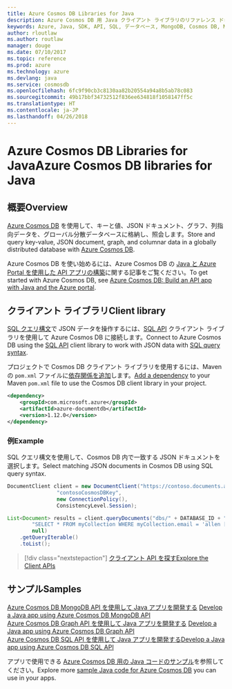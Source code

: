 ```yaml
---
title: Azure Cosmos DB Libraries for Java
description: Azure Cosmos DB 用 Java クライアント ライブラリのリファレンス ドキュメント
keywords: Azure, Java, SDK, API, SQL, データベース, MongoDB, Cosmos DB, NoSQL
author: rloutlaw
ms.author: routlaw
manager: douge
ms.date: 07/10/2017
ms.topic: reference
ms.prod: azure
ms.technology: azure
ms.devlang: java
ms.service: cosmosdb
ms.openlocfilehash: 6fc9f90cb3c8130aa82b20554a94a8b5ab78c083
ms.sourcegitcommit: 49b17bbf34732512f836ee634818f1058147ff5c
ms.translationtype: HT
ms.contentlocale: ja-JP
ms.lasthandoff: 04/26/2018
---
```

# <a name="azure-cosmos-db-libraries-for-java"></a><span data-ttu-id="49d04-104">Azure Cosmos DB Libraries for Java</span><span class="sxs-lookup"><span data-stu-id="49d04-104">Azure Cosmos DB libraries for Java</span></span>

## <a name="overview"></a><span data-ttu-id="49d04-105">概要</span><span class="sxs-lookup"><span data-stu-id="49d04-105">Overview</span></span>

<span data-ttu-id="49d04-106">[Azure Cosmos DB](/azure/cosmos-db/introduction) を使用して、キーと値、JSON ドキュメント、グラフ、列指向データを、グローバル分散データベースに格納し、照会します。</span><span class="sxs-lookup"><span data-stu-id="49d04-106">Store and query key-value, JSON document, graph, and columnar data in a globally distributed database with [Azure Cosmos DB](/azure/cosmos-db/introduction).</span></span>

<span data-ttu-id="49d04-107">Azure Cosmos DB を使い始めるには、Azure Cosmos DB の [Java と Azure Portal を使用した API アプリの構築](/azure/cosmos-db/create-sql-api-java)に関する記事をご覧ください。</span><span class="sxs-lookup"><span data-stu-id="49d04-107">To get started with Azure Cosmos DB, see [Azure Cosmos DB: Build an API app with Java and the Azure portal](/azure/cosmos-db/create-sql-api-java).</span></span>

## <a name="client-library"></a><span data-ttu-id="49d04-108">クライアント ライブラリ</span><span class="sxs-lookup"><span data-stu-id="49d04-108">Client library</span></span>

<span data-ttu-id="49d04-109">[SQL クエリ構文](/azure/cosmos-db/sql-api-sql-query)で JSON データを操作するには、[SQL API](/azure/cosmos-db/sql-api-introduction) クライアント ライブラリを使用して Azure Cosmos DB に接続します。</span><span class="sxs-lookup"><span data-stu-id="49d04-109">Connect to Azure Cosmos DB using the [SQL API](/azure/cosmos-db/sql-api-introduction) client library to work with JSON data with [SQL query syntax](/azure/cosmos-db/sql-api-sql-query).</span></span>

<span data-ttu-id="49d04-110">プロジェクトで Cosmos DB クライアント ライブラリを使用するには、Maven の `pom.xml` ファイルに[依存関係を追加](https://maven.apache.org/guides/getting-started/index.html#How_do_I_use_external_dependencies)します。</span><span class="sxs-lookup"><span data-stu-id="49d04-110">[Add a dependency](https://maven.apache.org/guides/getting-started/index.html#How_do_I_use_external_dependencies) to your Maven `pom.xml` file to use the Cosmos DB client library in your project.</span></span>

```XML
<dependency>
    <groupId>com.microsoft.azure</groupId>
    <artifactId>azure-documentdb</artifactId>
    <version>1.12.0</version>
</dependency>
```

### <a name="example"></a><span data-ttu-id="49d04-111">例</span><span class="sxs-lookup"><span data-stu-id="49d04-111">Example</span></span>

<span data-ttu-id="49d04-112">SQL クエリ構文を使用して、Cosmos DB 内で一致する JSON ドキュメントを選択します。</span><span class="sxs-lookup"><span data-stu-id="49d04-112">Select matching JSON documents in Cosmos DB using SQL query syntax.</span></span>

```java
DocumentClient client = new DocumentClient("https://contoso.documents.azure.com:443",
                "contosoCosmosDBKey", 
                new ConnectionPolicy(),
                ConsistencyLevel.Session);

List<Document> results = client.queryDocuments("dbs/" + DATABASE_ID + "/colls/" + COLLECTION_ID,
        "SELECT * FROM myCollection WHERE myCollection.email = 'allen [at] contoso.com'",
        null)
    .getQueryIterable()
    .toList();

```

> [!div class="nextstepaction"]
> [<span data-ttu-id="49d04-113">クライアント API を探す</span><span class="sxs-lookup"><span data-stu-id="49d04-113">Explore the Client APIs</span></span>](/java/api/overview/azure/cosmosdb/client)


## <a name="samples"></a><span data-ttu-id="49d04-114">サンプル</span><span class="sxs-lookup"><span data-stu-id="49d04-114">Samples</span></span>

<span data-ttu-id="49d04-115">[Azure Cosmos DB MongoDB API を使用して Java アプリを開発する][2] </span><span class="sxs-lookup"><span data-stu-id="49d04-115">[Develop a Java app using Azure Cosmos DB MongoDB API][2] </span></span>  
<span data-ttu-id="49d04-116">[Azure Cosmos DB Graph API を使用して Java アプリを開発する][3] </span><span class="sxs-lookup"><span data-stu-id="49d04-116">[Develop a Java app using Azure Cosmos DB Graph API][3] </span></span>  
<span data-ttu-id="49d04-117">[Azure Cosmos DB SQL API を使用して Java アプリを開発する][4]</span><span class="sxs-lookup"><span data-stu-id="49d04-117">[Develop a Java app using Azure Cosmos DB SQL API][4]</span></span>        

<span data-ttu-id="49d04-118">アプリで使用できる [Azure Cosmos DB 用の Java コードのサンプル](https://azure.microsoft.com/resources/samples/?platform=java&term=cosmos)を参照してください。</span><span class="sxs-lookup"><span data-stu-id="49d04-118">Explore more [sample Java code for Azure Cosmos DB](https://azure.microsoft.com/resources/samples/?platform=java&term=cosmos) you can use in your apps.</span></span>

[2]: https://github.com/Azure-Samples/azure-cosmos-db-mongodb-java-getting-started
[3]: https://github.com/Azure-Samples/azure-cosmos-db-graph-java-getting-started
[4]: https://github.com/Azure-Samples/azure-cosmos-db-documentdb-java-getting-started
